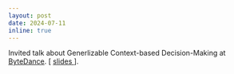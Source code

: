 ```yaml
---
layout: post
date: 2024-07-11
inline: true
---
```


Invited talk about Generlizable Context-based Decision-Making at [ByteDance](https://www.bytedance.com/en/). [ [slides ](../assets/slides/icml-bytedance.pdf)].
